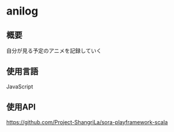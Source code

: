 # anilog

## 概要
 自分が見る予定のアニメを記録していく

## 使用言語
 JavaScript

## 使用API
 https://github.com/Project-ShangriLa/sora-playframework-scala
